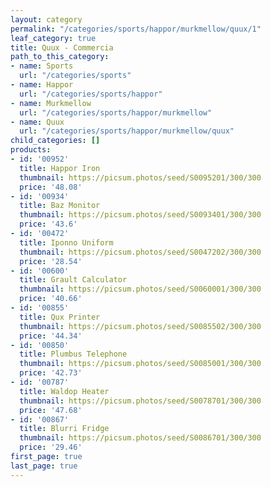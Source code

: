 ```yaml
---
layout: category
permalink: "/categories/sports/happor/murkmellow/quux/1"
leaf_category: true
title: Quux - Commercia
path_to_this_category:
- name: Sports
  url: "/categories/sports"
- name: Happor
  url: "/categories/sports/happor"
- name: Murkmellow
  url: "/categories/sports/happor/murkmellow"
- name: Quux
  url: "/categories/sports/happor/murkmellow/quux"
child_categories: []
products:
- id: '00952'
  title: Happor Iron
  thumbnail: https://picsum.photos/seed/S0095201/300/300
  price: '48.08'
- id: '00934'
  title: Baz Monitor
  thumbnail: https://picsum.photos/seed/S0093401/300/300
  price: '43.6'
- id: '00472'
  title: Iponno Uniform
  thumbnail: https://picsum.photos/seed/S0047202/300/300
  price: '28.54'
- id: '00600'
  title: Grault Calculator
  thumbnail: https://picsum.photos/seed/S0060001/300/300
  price: '40.66'
- id: '00855'
  title: Qux Printer
  thumbnail: https://picsum.photos/seed/S0085502/300/300
  price: '44.34'
- id: '00850'
  title: Plumbus Telephone
  thumbnail: https://picsum.photos/seed/S0085001/300/300
  price: '42.73'
- id: '00787'
  title: Waldop Heater
  thumbnail: https://picsum.photos/seed/S0078701/300/300
  price: '47.68'
- id: '00867'
  title: Blurri Fridge
  thumbnail: https://picsum.photos/seed/S0086701/300/300
  price: '29.46'
first_page: true
last_page: true
---
```

